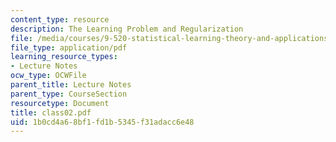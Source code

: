 ```yaml
---
content_type: resource
description: The Learning Problem and Regularization
file: /media/courses/9-520-statistical-learning-theory-and-applications-spring-2003/1b0cd4a68bf1fd1b5345f31adacc6e48_class02.pdf
file_type: application/pdf
learning_resource_types:
- Lecture Notes
ocw_type: OCWFile
parent_title: Lecture Notes
parent_type: CourseSection
resourcetype: Document
title: class02.pdf
uid: 1b0cd4a6-8bf1-fd1b-5345-f31adacc6e48
---
```

